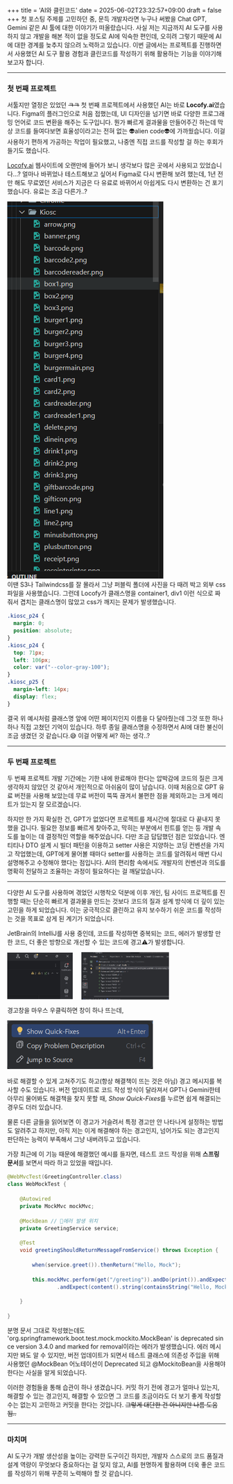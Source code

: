 +++
title = 'AI와 클린코드'
date = 2025-06-02T23:32:57+09:00
draft = false
+++
첫 포스팅 주제를 고민하던 중, 문득 개발자라면 누구나 써봤을 Chat GPT, Gemini 같은 AI 툴에 대한 이야기가 떠올랐습니다. 사실 저는 지금까지 AI 도구를 사용하지 않고 개발을 해본 적이 없을 정도로 AI에 익숙한 편인데, 오히려 그렇기 때문에 AI에 대한 경계를 늦추지 않으려 노력하고 있습니다. 이번 글에서는 프로젝트를 진행하면서 사용했던 AI 도구 활용 경험과 클린코드를 작성하기 위해 활용하는 기능을 이야기해보고자 합니다.  

---

### 첫 번째 프로젝트  
서툴지만 열정은 있었던 ~~ㅋㅋ~~ 첫 번째 프로젝트에서 사용했던 AI는 바로 **Locofy.ai**였습니다.
Figma의 플러그인으로 처음 접했는데, UI 디자인을 넘기면 바로 다양한 프로그래밍 언어로 코드 변환을 해주는 도구입니다. 뭔가 빠르게 결과물을 만들어주긴 하는데 막상 코드를 들여다보면 효율성이라고는 전혀 없는 👽alien code👽에 가까웠습니다. 이걸 사용하기 편하게 가공하는 작업이 필요했고, 나중엔 직접 코드를 작성할 걸 하는 후회가 들기도 했습니다.  

[Locofy.ai](https://www.locofy.ai/) 웹사이트에 오랜만에 들어가 보니 생각보다 많은 곳에서 사용되고 있었습니다...?
얼마나 바뀌었나 테스트해보고 싶어서 Figma로 다시 변환해 보려 했는데, 1년 전만 해도 무료였던 서비스가 지금은 다 유료로 바뀌어서 아쉽게도 다시 변환하는 건 포기했습니다. 유료는 조금 다른가..?  

![Locofy](/img/first-project.png)  
이땐 S3나 Tailwindcss를 잘 몰라서 그냥 퍼블릭 폴더에 사진을 다 때려 박고 외부 css 파일을 사용했습니다. 그런데 Locofy가 클래스명을 container1, div1 이런 식으로 짜줘서 겹치는 클래스명이 많았고 css가 깨지는 문제가 발생했습니다.  

```css
.kiosc_p24 {
  margin: 0;
  position: absolute;
}
.kiosc_p24 {
  top: 71px;
  left: 106px;
  color: var("--color-gray-100");
}
.kiosc_p25 {
  margin-left: 14px;
  display: flex;
}
```  
결국 위 예시처럼 클래스명 앞에 어떤 페이지인지 이름을 다 달아줬는데 그것 또한 하나하나 직접 고쳤던 기억이 있습니다. 하루 종일 클래스명을 수정하면서 AI에 대한 불신이 조금 생겼던 것 같습니다.😅 이걸 어떻게 써? 하는 생각..?  

---

### 두 번째 프로젝트  
두 번째 프로젝트 개발 기간에는 기한 내에 완료해야 한다는 압박감에 코드의 질은 크게 생각하지 않았던 것 같아서 개인적으로 아쉬움이 많이 남습니다. 이때 처음으로 GPT 유료 버전을 사용해 보았는데 무료 버전이 뚝뚝 끊겨서 불편한 점을 제외하고는 크게 메리트가 있는지 잘 모르겠습니다.

하지만 한 가지 확실한 건, GPT가 없었다면 프로젝트를 제시간에 절대로 다 끝내지 못했을 겁니다. 필요한 정보를 빠르게 찾아주고, 막히는 부분에서 힌트를 얻는 등 개발 속도를 높이는 데 결정적인 역할을 해주었습니다. 다만 조금 답답했던 점은 있었습니다. 엔티티나 DTO 설계 시 빌더 패턴을 이용하고 setter 사용은 지양하는 코딩 컨벤션을 가지고 작업했는데, GPT에게 물어볼 때마다 setter를 사용하는 코드를 알려줘서 매번 다시 설명해주고 수정해야 했다는 점입니다. AI의 편리함 속에서도 개발자의 컨벤션과 의도를 명확히 전달하고 조율하는 과정이 필요하다는 걸 깨달았습니다.  

---  

다양한 AI 도구를 사용하며 겪었던 시행착오 덕분에 이후 개인, 팀 사이드 프로젝트를 진행할 때는 단순히 빠르게 결과물을 만드는 것보다 코드의 질과 설계 방식에 더 깊이 있는 고민을 하게 되었습니다. 이는 궁극적으로 클린하고 유지 보수하기 쉬운 코드를 작성하는 것을 목표로 삼게 된 계기가 되었습니다.

JetBrain의 IntelliJ를 사용 중인데, 코드를 작성하면 중복되는 코드, 에러가 발생할 만한 코드, 더 좋은 방향으로 개선할 수 있는 코드에 경고⚠️가 발생합니다.  

<div style="display: flex; justify-content: left; align-items: center; gap: 20px;">
    <img src="/img/intellij1.png" alt="IntelliJ1" style="max-width: 30%;">
    <img src="/img/intellij2.png" alt="IntelliJ2" style="max-width: 40%;">
</div>


경고창을 마우스 우클릭하면 창이 하나 뜨는데,  

![IntelliJ3](/img/intelliJ3.png)  

바로 해결할 수 있게 고쳐주기도 하고(항상 해결책이 뜨는 것은 아님) 경고 메시지를 복사할 수도 있습니다.
버전 업데이트로 코드 작성 방식이 달라져서 GPT나 Gemini한테 아무리 물어봐도 해결책을 찾지 못할 때,
*Show Quick-Fixes*를 누르면 쉽게 해결되는 경우도 더러 있습니다.

물론 다른 글들을 읽어보면 이 경고가 거슬려서 특정 경고만 안 나타나게 설정하는 방법도 알려주고 하지만,
아직 저는 이게 해결해야 하는 경고인지, 넘어가도 되는 경고인지 판단하는 능력이 부족해서 그냥 내버려두고 있습니다.

가장 최근에 이 기능 때문에 해결했던 예시를 들자면,
테스트 코드 작성을 위해 **스프링 문서**를 보면서 따라 하고 있었을 때입니다.  

```java
@WebMvcTest(GreetingController.class)
class WebMockTest {

    @Autowired
    private MockMvc mockMvc;

    @MockBean // 🚨에러 발생 위치
    private GreetingService service;

    @Test
    void greetingShouldReturnMessageFromService() throws Exception {

        when(service.greet()).thenReturn("Hello, Mock");

        this.mockMvc.perform(get("/greeting")).andDo(print()).andExpect(status().isOk())
                .andExpect(content().string(containsString("Hello, Mock")));

    }

}
```  

분명 문서 그대로 작성했는데도
'org.springframework.boot.test.mock.mockito.MockBean' is deprecated since version 3.4.0 and marked for removal이라는 에러가 발생했습니다. 에러 메시지만 봐도 알 수 있지만, 버전 업데이트가 되면서 테스트 클래스에 의존성 주입을 위해 사용했던 @MockBean 어노테이션이 Deprecated 되고 @MockitoBean을 사용해야 한다는 사실을 알게 되었습니다.

이러한 경험들을 통해 습관이 하나 생겼습니다.
커밋 하기 전에 경고가 얼마나 있는지, 해결할 수 있는 경고인지, 해결할 수 있으면 그 코드를 조금이라도 더 보기 좋게 작성할 수는 없는지 고민하고 커밋을 한다는 것입니다. ~~그렇게 대단한 건 아니지만 나름 도움 됨..~~  

---  

### **마치며**  
AI 도구가 개발 생산성을 높이는 강력한 도구이긴 하지만, 개발자 스스로의 코드 품질과 설계 역량이 무엇보다 중요하다는 걸 잊지 않고, AI를 현명하게 활용하며 더욱 좋은 코드를 작성하기 위해 꾸준히 노력해야 할 것 같습니다.